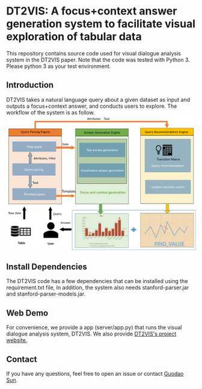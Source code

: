 # DT2VIS: A focus+context answer generation system to facilitate visual exploration of tabular data

This repository contains source code used for visual dialogue analysis system in the DT2VIS paper. Note that the code was tested with Python 3. Please python 3 as your test environment.

## Introduction
DT2VIS takes a natural language query about a given dataset as input and outputs a focus+context answer, and conducts users to explore. The workflow of the system is as follow.
![](https://github.com/jiangqicd/DT2VIS/blob/main/pipline.png)

## **Install Dependencies**
The DT2VIS code has a few dependencies that can be installed using the requirement.txt file,
In addition, the system also needs stanford-parser.jar and stanford-parser-models.jar.

## Web Demo
For convenience, we provide a app (server/app.py) that runs the visual dialogue analysis system, DT2VIS. We also provide [DT2VIS's project website.](http://dt2vis.godoorsun.org:45186/)

## Contact
If you have any questions, feel free to open an issue or contact [Guodao Sun](guodao@zjut.edu.cn).
